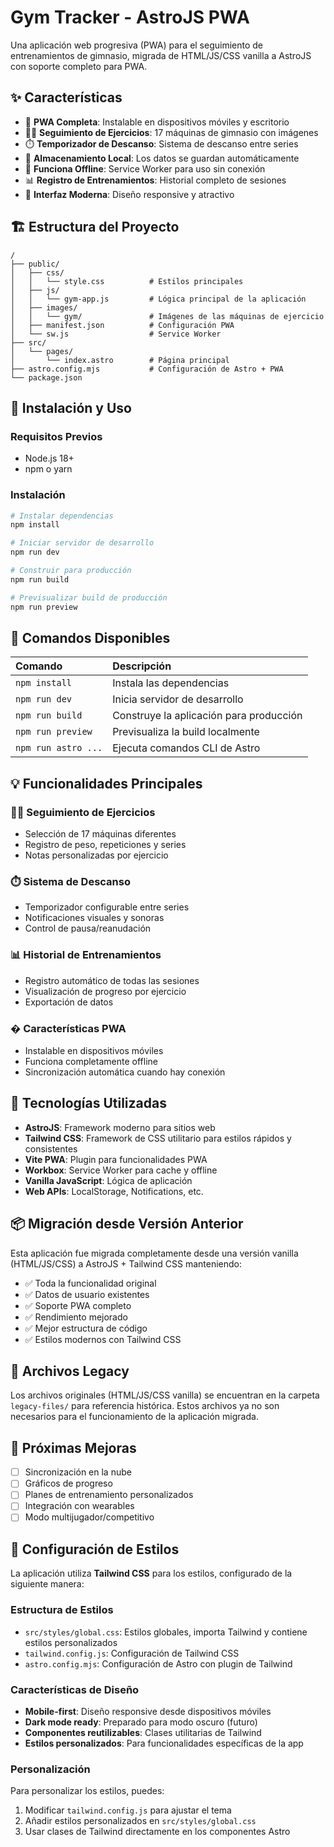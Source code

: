 # Gym Tracker - AstroJS PWA

Una aplicación web progresiva (PWA) para el seguimiento de entrenamientos de gimnasio, migrada de HTML/JS/CSS vanilla a AstroJS con soporte completo para PWA.

## ✨ Características

- 📱 **PWA Completa**: Instalable en dispositivos móviles y escritorio
- 🏋️‍♂️ **Seguimiento de Ejercicios**: 17 máquinas de gimnasio con imágenes
- ⏱️ **Temporizador de Descanso**: Sistema de descanso entre series
- 💾 **Almacenamiento Local**: Los datos se guardan automáticamente
- 🔄 **Funciona Offline**: Service Worker para uso sin conexión
- 📊 **Registro de Entrenamientos**: Historial completo de sesiones
- 🎨 **Interfaz Moderna**: Diseño responsive y atractivo

## 🏗️ Estructura del Proyecto

```text
/
├── public/
│   ├── css/
│   │   └── style.css          # Estilos principales
│   ├── js/
│   │   └── gym-app.js         # Lógica principal de la aplicación
│   ├── images/
│   │   └── gym/               # Imágenes de las máquinas de ejercicio
│   ├── manifest.json          # Configuración PWA
│   └── sw.js                  # Service Worker
├── src/
│   └── pages/
│       └── index.astro        # Página principal
├── astro.config.mjs           # Configuración de Astro + PWA
└── package.json
```

## 🚀 Instalación y Uso

### Requisitos Previos
- Node.js 18+ 
- npm o yarn

### Instalación

```bash
# Instalar dependencias
npm install

# Iniciar servidor de desarrollo
npm run dev

# Construir para producción
npm run build

# Previsualizar build de producción
npm run preview
```

## 🧞 Comandos Disponibles

| Comando                   | Descripción                                      |
| :------------------------ | :----------------------------------------------- |
| `npm install`             | Instala las dependencias                        |
| `npm run dev`             | Inicia servidor de desarrollo                   |
| `npm run build`           | Construye la aplicación para producción         |
| `npm run preview`         | Previsualiza la build localmente                |
| `npm run astro ...`       | Ejecuta comandos CLI de Astro                   |

## 💡 Funcionalidades Principales

### 🏋️‍♂️ Seguimiento de Ejercicios
- Selección de 17 máquinas diferentes
- Registro de peso, repeticiones y series
- Notas personalizadas por ejercicio

### ⏱️ Sistema de Descanso
- Temporizador configurable entre series
- Notificaciones visuales y sonoras
- Control de pausa/reanudación

### 📊 Historial de Entrenamientos
- Registro automático de todas las sesiones
- Visualización de progreso por ejercicio
- Exportación de datos

### � Características PWA
- Instalable en dispositivos móviles
- Funciona completamente offline
- Sincronización automática cuando hay conexión

## 🔧 Tecnologías Utilizadas

- **AstroJS**: Framework moderno para sitios web
- **Tailwind CSS**: Framework de CSS utilitario para estilos rápidos y consistentes
- **Vite PWA**: Plugin para funcionalidades PWA
- **Workbox**: Service Worker para cache y offline
- **Vanilla JavaScript**: Lógica de aplicación
- **Web APIs**: LocalStorage, Notifications, etc.

## 📦 Migración desde Versión Anterior

Esta aplicación fue migrada completamente desde una versión vanilla (HTML/JS/CSS) a AstroJS + Tailwind CSS manteniendo:
- ✅ Toda la funcionalidad original
- ✅ Datos de usuario existentes
- ✅ Soporte PWA completo
- ✅ Rendimiento mejorado
- ✅ Mejor estructura de código
- ✅ Estilos modernos con Tailwind CSS

## 📁 Archivos Legacy

Los archivos originales (HTML/JS/CSS vanilla) se encuentran en la carpeta `legacy-files/` para referencia histórica. Estos archivos ya no son necesarios para el funcionamiento de la aplicación migrada.

## 🎯 Próximas Mejoras

- [ ] Sincronización en la nube
- [ ] Gráficos de progreso
- [ ] Planes de entrenamiento personalizados
- [ ] Integración con wearables
- [ ] Modo multijugador/competitivo

## 🎨 Configuración de Estilos

La aplicación utiliza **Tailwind CSS** para los estilos, configurado de la siguiente manera:

### Estructura de Estilos
- `src/styles/global.css`: Estilos globales, importa Tailwind y contiene estilos personalizados
- `tailwind.config.js`: Configuración de Tailwind CSS
- `astro.config.mjs`: Configuración de Astro con plugin de Tailwind

### Características de Diseño
- **Mobile-first**: Diseño responsive desde dispositivos móviles
- **Dark mode ready**: Preparado para modo oscuro (futuro)
- **Componentes reutilizables**: Clases utilitarias de Tailwind
- **Estilos personalizados**: Para funcionalidades específicas de la app

### Personalización
Para personalizar los estilos, puedes:
1. Modificar `tailwind.config.js` para ajustar el tema
2. Añadir estilos personalizados en `src/styles/global.css`
3. Usar clases de Tailwind directamente en los componentes Astro
